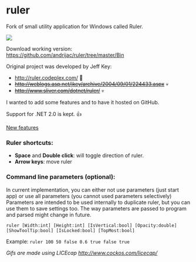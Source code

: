 ruler
=====

Fork of small utility application for Windows called Ruler.

<img src="https://github.com/andrijac/ruler/raw/master/img/ruler.gif">

Download working version:
https://github.com/andrijac/ruler/tree/master/Bin

Original project was developed by Jeff Key:

- http://ruler.codeplex.com/ :floppy_disk:
- ~~http://weblogs.asp.net/jkey/archive/2004/09/01/224433.aspx~~ :skull:
- ~~http://www.sliver.com/dotnet/ruler/~~ :skull:

I wanted to add some features and to have it hosted on GitHub.

Support for .NET 2.0 is kept. :thumbsup:

<a name="newfeatures" href="https://github.com/andrijac/ruler/blob/master/NewFeatures.md">New features</a>

### Ruler shortcuts:

- **Space** and **Double click**: will toggle direction of ruler. 
- **Arrow keys**: move ruler

### Command line parameters (optional):
In current implementation, you can either not use parameters (just start app) or use all parameters (you cannot used parameters selectively)
Parameters are intended to be used internally to duplicate ruler, but you can use them to save settings too.
The way parameters are passed to program and parsed might change in future.

`ruler [Width:int] [Height:int] [IsVertical:bool] [Opacity:double] [ShowToolTip:bool] [IsLocked:bool] [TopMost:bool]`

Example:
`ruler 100 50 false 0.6 true false true`

*Gifs are made using LICEcap http://www.cockos.com/licecap/*